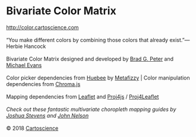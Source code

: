 # Bivariate Color Matrix

http://color.cartoscience.com
<br><br>
“You make different colors by combining those colors that already exist.”—Herbie Hancock
<br><br>
Bivariate Color Matrix designed and developed by <a target="_blank" rel="noopener noreferrer" href="http://bradpeter.com/">Brad G. Peter</a> and <a target="_blank" rel="noopener noreferrer" href="https://www.linkedin.com/in/michael-evans-81172257/">Michael Evans</a>
<br><br>
Color picker dependencies from <a target="_blank" rel="noopener noreferrer" href="http://huebee.buzz/">Huebee</a> by <a target="_blank" rel="noopener noreferrer" href="https://metafizzy.co/">Metafizzy</a> | Color manipulation dependencies from <a target="_blank" rel="noopener noreferrer" href="https://gka.github.io/chroma.js/">Chroma.js</a>
<br><br>
Mapping dependencies from <a href="https://leafletjs.com/" target="_blank" rel="noopener noreferrer">Leaflet</a> and <a href="http://proj4js.org/" target="_blank" rel="noopener noreferrer">Proj4js</a> / <a href="https://kartena.github.io/Proj4Leaflet/" target="_blank" rel="noopener noreferrer">Proj4Leaflet</a>
<br><br>
<i>Check out these fantastic multivariate choropleth mapping guides by <a target="_blank" rel="noopener noreferrer" href="http://www.joshuastevens.net/cartography/make-a-bivariate-choropleth-map/">Joshua Stevens</a> and <a target="_blank" rel="noopener noreferrer" href="https://adventuresinmapping.com/2018/10/31/cmyk-vice/">John Nelson</a></i>
<br><br>
&copy; 2018 <a target="_blank" rel="noopener noreferrer" href="https://cartoscience.com">Cartoscience</a>
